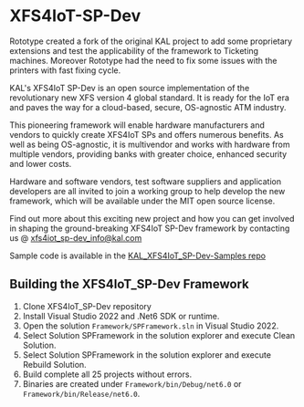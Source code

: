 # XFS4IoT-SP-Dev

Rototype created a fork of the original KAL project to add some proprietary extensions and test the applicability of the framework to Ticketing machines.
Moreover Rototype had the need to fix some issues with the printers with fast fixing cycle. 

KAL's XFS4IoT SP-Dev is an open source implementation of the revolutionary new XFS version 4 global standard. It is ready for the IoT era and paves the way for a cloud-based, secure, OS-agnostic ATM industry.

This pioneering framework will enable hardware manufacturers and vendors to quickly create XFS4IoT SPs and offers numerous benefits. As well as being OS-agnostic, it is multivendor and works with hardware from multiple vendors, providing banks with greater choice, enhanced security and lower costs.

Hardware and software vendors, test software suppliers and application developers are all invited to join a working group to help develop the new framework, which will be available under the MIT open source license.

Find out more about this exciting new project and how you can get involved in shaping the ground-breaking XFS4IoT SP-Dev framework by contacting us @ xfs4iot_sp-dev_info@kal.com

Sample code is available in the [KAL_XFS4IoT_SP-Dev-Samples repo](https://github.com/KAL-ATM-Software/KAL_XFS4IoT_SP-Dev-Samples)

## Building the XFS4IoT_SP-Dev Framework

1. Clone XFS4IoT_SP-Dev repository
2. Install Visual Studio 2022 and .Net6 SDK or runtime.
3. Open the solution `Framework/SPFramework.sln` in Visual Studio 2022.
4. Select Solution SPFramework in the solution explorer and execute Clean Solution.
5. Select Solution SPFramework in the solution explorer and execute Rebuild Solution.
6. Build complete all 25 projects without errors.
7. Binaries are created under `Framework/bin/Debug/net6.0` or `Framework/bin/Release/net6.0`.

